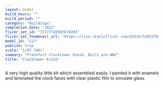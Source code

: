```yaml
---
layout: model
build_hours: ""
build_period: ""
category: "Buildings"
completion_date: "2022"
flickr_set_id: "72177720307674393"
flickr_set_thumbnail_url: "https://live.staticflickr.com/65535/52833707658_652d73fd18_m.jpg"
model_id: "217"
publish: true
scale: "1/87 (HO)"
summary: "Frankfurt Clocktower Kiosk, Built pre-WW2"
title: "Clocktower Kiosk"
---
```


A very high quality little kit which assembled easily. I painted it with enamels and laminated the clock faces with clear plastic film to simulate glass.
